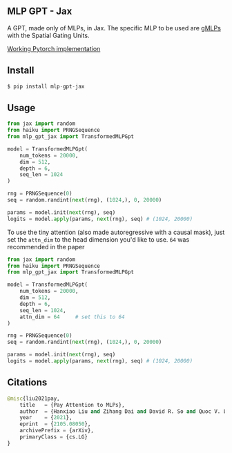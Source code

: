 ## MLP GPT - Jax

A GPT, made only of MLPs, in Jax. The specific MLP to be used are <a href="https://arxiv.org/abs/2105.08050">gMLPs</a> with the Spatial Gating Units.

<a href="https://github.com/lucidrains/g-mlp-gpt">Working Pytorch implementation</a>

## Install

```py
$ pip install mlp-gpt-jax
```

## Usage

```py
from jax import random
from haiku import PRNGSequence
from mlp_gpt_jax import TransformedMLPGpt

model = TransformedMLPGpt(
    num_tokens = 20000,
    dim = 512,
    depth = 6,
    seq_len = 1024
)

rng = PRNGSequence(0)
seq = random.randint(next(rng), (1024,), 0, 20000)

params = model.init(next(rng), seq)
logits = model.apply(params, next(rng), seq) # (1024, 20000)
```

To use the tiny attention (also made autoregressive with a causal mask), just set the `attn_dim` to the head dimension you'd like to use. `64` was recommended in the paper

```py
from jax import random
from haiku import PRNGSequence
from mlp_gpt_jax import TransformedMLPGpt

model = TransformedMLPGpt(
    num_tokens = 20000,
    dim = 512,
    depth = 6,
    seq_len = 1024,
    attn_dim = 64     # set this to 64
)

rng = PRNGSequence(0)
seq = random.randint(next(rng), (1024,), 0, 20000)

params = model.init(next(rng), seq)
logits = model.apply(params, next(rng), seq) # (1024, 20000)
```

## Citations

```py
@misc{liu2021pay,
    title   = {Pay Attention to MLPs}, 
    author  = {Hanxiao Liu and Zihang Dai and David R. So and Quoc V. Le},
    year    = {2021},
    eprint  = {2105.08050},
    archivePrefix = {arXiv},
    primaryClass = {cs.LG}
}
```
